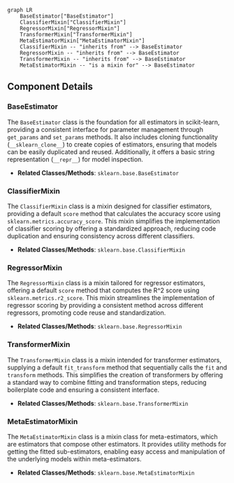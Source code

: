 ```mermaid
graph LR
    BaseEstimator["BaseEstimator"]
    ClassifierMixin["ClassifierMixin"]
    RegressorMixin["RegressorMixin"]
    TransformerMixin["TransformerMixin"]
    MetaEstimatorMixin["MetaEstimatorMixin"]
    ClassifierMixin -- "inherits from" --> BaseEstimator
    RegressorMixin -- "inherits from" --> BaseEstimator
    TransformerMixin -- "inherits from" --> BaseEstimator
    MetaEstimatorMixin -- "is a mixin for" --> BaseEstimator
```

## Component Details

### BaseEstimator
The `BaseEstimator` class is the foundation for all estimators in scikit-learn, providing a consistent interface for parameter management through `get_params` and `set_params` methods. It also includes cloning functionality (`__sklearn_clone__`) to create copies of estimators, ensuring that models can be easily duplicated and reused. Additionally, it offers a basic string representation (`__repr__`) for model inspection.
- **Related Classes/Methods**: `sklearn.base.BaseEstimator`

### ClassifierMixin
The `ClassifierMixin` class is a mixin designed for classifier estimators, providing a default `score` method that calculates the accuracy score using `sklearn.metrics.accuracy_score`. This mixin simplifies the implementation of classifier scoring by offering a standardized approach, reducing code duplication and ensuring consistency across different classifiers.
- **Related Classes/Methods**: `sklearn.base.ClassifierMixin`

### RegressorMixin
The `RegressorMixin` class is a mixin tailored for regressor estimators, offering a default `score` method that computes the R^2 score using `sklearn.metrics.r2_score`. This mixin streamlines the implementation of regressor scoring by providing a consistent method across different regressors, promoting code reuse and standardization.
- **Related Classes/Methods**: `sklearn.base.RegressorMixin`

### TransformerMixin
The `TransformerMixin` class is a mixin intended for transformer estimators, supplying a default `fit_transform` method that sequentially calls the `fit` and `transform` methods. This simplifies the creation of transformers by offering a standard way to combine fitting and transformation steps, reducing boilerplate code and ensuring a consistent interface.
- **Related Classes/Methods**: `sklearn.base.TransformerMixin`

### MetaEstimatorMixin
The `MetaEstimatorMixin` class is a mixin class for meta-estimators, which are estimators that compose other estimators. It provides utility methods for getting the fitted sub-estimators, enabling easy access and manipulation of the underlying models within meta-estimators.
- **Related Classes/Methods**: `sklearn.base.MetaEstimatorMixin`

